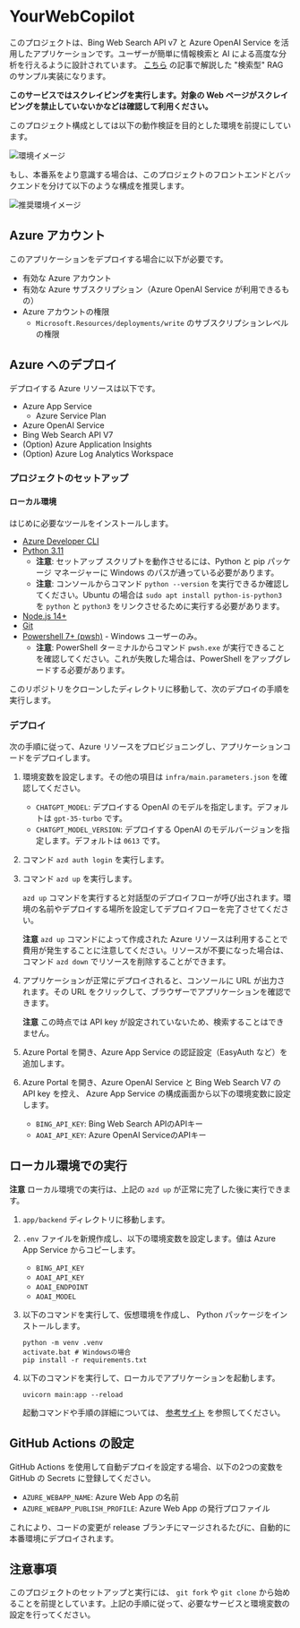 # YourWebCopilot

このプロジェクトは、Bing Web Search API v7 と Azure OpenAI Service を活用したアプリケーションです。ユーザーが簡単に情報検索と AI による高度な分析を行えるように設計されています。 [こちら](https://qiita.com/shyamagu/items/98fe60f6f81b744b97b1) の記事で解説した "検索型" RAG のサンプル実装になります。

**このサービスではスクレイピングを実行します。対象の Web ページがスクレイピングを禁止していないかなどは確認して利用ください。**

このプロジェクト構成としては以下の動作検証を目的とした環境を前提にしています。

![環境イメージ](asis.png)

もし、本番系をより意識する場合は、このプロジェクトのフロントエンドとバックエンドを分けて以下のような構成を推奨します。

![推奨環境イメージ](tobe.png)

## Azure アカウント

このアプリケーションをデプロイする場合に以下が必要です。

- 有効な Azure アカウント
- 有効な Azure サブスクリプション（Azure OpenAI Service が利用できるもの）
- Azure アカウントの権限
  - `Microsoft.Resources/deployments/write` のサブスクリプションレベルの権限

## Azure へのデプロイ

デプロイする Azure リソースは以下です。

- Azure App Service
  - Azure Service Plan
- Azure OpenAI Service
- Bing Web Search API V7
- (Option) Azure Application Insights
- (Option) Azure Log Analytics Workspace

### プロジェクトのセットアップ

#### ローカル環境

はじめに必要なツールをインストールします。

* [Azure Developer CLI](https://aka.ms/azure-dev/install)
* [Python 3.11](https://www.python.org/downloads/)
  * **注意**: セットアップ スクリプトを動作させるには、Python と pip パッケージ マネージャーに Windows のパスが通っている必要があります。
  * **注意**: コンソールからコマンド `python --version` を実行できるか確認してください。Ubuntu の場合は `sudo apt install python-is-python3` を `python` と `python3` をリンクさせるために実行する必要があります。
* [Node.js 14+](https://nodejs.org/en/download/)
* [Git](https://git-scm.com/downloads)
* [Powershell 7+ (pwsh)](https://github.com/powershell/powershell) - Windows ユーザーのみ。
  * **注意**: PowerShell ターミナルからコマンド `pwsh.exe` が実行できることを確認してください。これが失敗した場合は、PowerShell をアップグレードする必要があります。

このリポジトリをクローンしたディレクトリに移動して、次のデプロイの手順を実行します。

### デプロイ

次の手順に従って、Azure リソースをプロビジョニングし、アプリケーションコードをデプロイします。

1. 環境変数を設定します。その他の項目は `infra/main.parameters.json` を確認してください。
   - `CHATGPT_MODEL`: デプロイする OpenAI のモデルを指定します。デフォルトは `gpt-35-turbo` です。
   - `CHATGPT_MODEL_VERSION`: デプロイする OpenAI のモデルバージョンを指定します。デフォルトは `0613` です。
2. コマンド `azd auth login` を実行します。
3. コマンド `azd up` を実行します。

    `azd up` コマンドを実行すると対話型のデプロイフローが呼び出されます。環境の名前やデプロイする場所を設定してデプロイフローを完了させてください。

    **注意** `azd up` コマンドによって作成された Azure リソースは利用することで費用が発生することに注意してください。リソースが不要になった場合は、コマンド `azd down` でリソースを削除することができます。

4. アプリケーションが正常にデプロイされると、コンソールに URL が出力されます。その URL をクリックして、ブラウザーでアプリケーションを確認できます。

    **注意** この時点では API key が設定されていないため、検索することはできません。

5. Azure Portal を開き、Azure App Service の認証設定（EasyAuth など）を追加します。
6. Azure Portal を開き、Azure OpenAI Service と Bing Web Search V7 の API key を控え、 Azure App Service の構成画面から以下の環境変数に設定します。
   - `BING_API_KEY`: Bing Web Search APIのAPIキー
   - `AOAI_API_KEY`: Azure OpenAI ServiceのAPIキー

## ローカル環境での実行

**注意** ローカル環境での実行は、上記の `azd up` が正常に完了した後に実行できます。

1. `app/backend` ディレクトリに移動します。
2. `.env` ファイルを新規作成し、以下の環境変数を設定します。値は Azure App Service からコピーします。
   - `BING_API_KEY`
   - `AOAI_API_KEY`
   - `AOAI_ENDPOINT`
   - `AOAI_MODEL`
3. 以下のコマンドを実行して、仮想環境を作成し、 Python パッケージをインストールします。

    ```shell
    python -m venv .venv
    activate.bat # Windowsの場合
    pip install -r requirements.txt
    ```

4. 以下のコマンドを実行して、ローカルでアプリケーションを起動します。

    ```shell
    uvicorn main:app --reload
    ```

    起動コマンドや手順の詳細については、 [参考サイト](https://qiita.com/shyamagu/items/4fca59e47ae74b1ebaff) を参照してください。

## GitHub Actions の設定

GitHub Actions を使用して自動デプロイを設定する場合、以下の2つの変数を GitHub の Secrets に登録してください。

- `AZURE_WEBAPP_NAME`: Azure Web App の名前
- `AZURE_WEBAPP_PUBLISH_PROFILE`: Azure Web App の発行プロファイル

これにより、コードの変更が release ブランチにマージされるたびに、自動的に本番環境にデプロイされます。

## 注意事項

このプロジェクトのセットアップと実行には、 `git fork` や `git clone` から始めることを前提としています。上記の手順に従って、必要なサービスと環境変数の設定を行ってください。